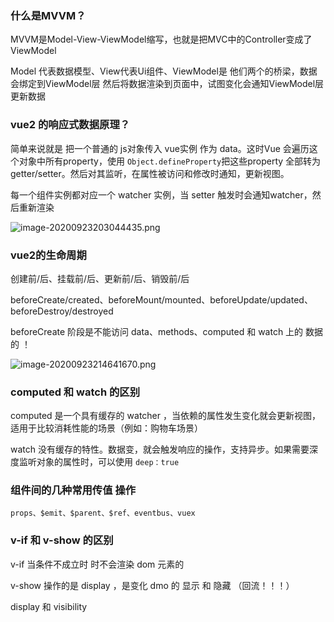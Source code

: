 ### 什么是MVVM？

MVVM是Model-View-ViewModel缩写，也就是把MVC中的Controller变成了ViewModel

Model 代表数据模型、View代表Ui组件、ViewModel是 他们两个的桥梁，数据会绑定到ViewModel层 然后将数据渲染到页面中，试图变化会通知ViewModel层更新数据

### vue2 的响应式数据原理？

简单来说就是 把一个普通的 js对象传入 vue实例 作为 data。这时Vue 会遍历这个对象中所有property，使用 `Object.defineProperty`把这些property 全部转为 getter/setter。然后对其监听，在属性被访问和修改时通知，更新视图。

每一个组件实例都对应一个 watcher 实例，当 setter 触发时会通知watcher，然后重新渲染

![image-20200923203044435.png](https://upload-images.jianshu.io/upload_images/9419407-c61428b8f029e9a9.png?imageMogr2/auto-orient/strip%7CimageView2/2/w/1240)

### vue2的生命周期

创建前/后、挂载前/后、更新前/后、销毁前/后

beforeCreate/created、beforeMount/mounted、beforeUpdate/updated、beforeDestroy/destroyed

beforeCreate 阶段是不能访问 data、methods、computed 和 watch 上的 数据的 ！

![image-20200923214641670.png](https://upload-images.jianshu.io/upload_images/9419407-f9b0b9416a23ab80.png?imageMogr2/auto-orient/strip%7CimageView2/2/w/1240)

### computed 和 watch 的区别

computed 是一个具有缓存的 watcher ，当依赖的属性发生变化就会更新视图，适用于比较消耗性能的场景（例如：购物车场景）

watch 没有缓存的特性。数据变，就会触发响应的操作，支持异步。如果需要深度监听对象的属性时，可以使用 `deep：true` 

### 组件间的几种常用传值 操作

```vue
props、$emit、$parent、$ref、eventbus、vuex
```

### v-if 和 v-show 的区别

v-if  当条件不成立时 时不会渲染 dom 元素的

v-show  操作的是 display ，是变化 dmo 的 显示 和 隐藏 （回流！！！）

display 和 visibility



















